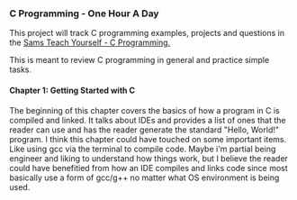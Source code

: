 ### C Programming - One Hour A Day
This project will track C programming examples, projects and questions in the
[Sams Teach Yourself - C Programming.](https://www.informit.com/store/c-programming-in-one-hour-a-day-sams-teach-yourself-9780789751997) 

This is meant to review C programming in general and practice simple tasks. 

#### Chapter 1: Getting Started with C
The beginning of this chapter covers the basics of how a program in C is compiled 
and linked. It talks about IDEs and provides a list of ones that the reader can use and 
has the reader generate the standard "Hello, World!" program. I think this chapter could have touched on some important items. Like using gcc via the terminal to compile code. Maybe i'm partial being engineer and liking to understand how things work, but I believe the reader could have benefitied from how an IDE compiles and links code since most basically use a form of gcc/g++ no matter what OS environment is being used.

 
